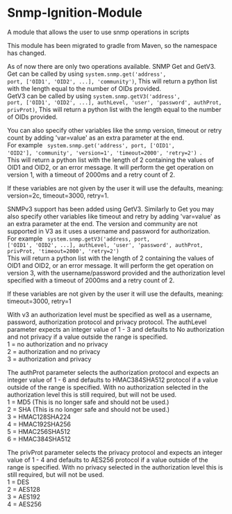 # Snmp-Ignition-Module
A module that allows the user to use snmp operations in scripts

This module has been migrated to gradle from Maven, so the namespace has changed.

As of now there are only two operations available. SNMP Get and GetV3. 
<br>Get can be called by using <code>system.snmp.get('address', port, ['OID1', 'OID2', ...], 'community')</code>, This will return a python list with the length equal to the number of OIDs provided.
<br>GetV3 can be called by using <code>system.snmp.getV3('address', port, ['OID1', 'OID2', ...], authLevel, 'user', 'password', authProt, privProt)</code>, This will return a python list with the length equal to the number of OIDs provided.

You can also specify other variables like the snmp version, timeout or retry count by adding 'var=value' as an extra parameter at the end.
<br>For example <code> system.snmp.get('address', port, ['OID1', 'OID2'], 'community', 'version=1', 'timeout=2000', 'retry=2') </code>.
<br>This will return a python list with the length of 2 containing the values of OID1 and OID2, or an error message.
It will perform the get operation on version 1, with a timeout of 2000ms and a retry count of 2.

If these variables are not given by the user it will use the defaults, meaning: version=2c, timeout=3000, retry=1.

SNMPv3 support has been added using GetV3. Similarly to Get you may also specify other variables like timeout and retry by adding 'var=value' as an extra parameter at the end.
The version and community are not supported in V3 as it uses a username and password for authorization. 
<br>For example <code> system.snmp.getV3('address, port, ['OID1', 'OID2', ...], authLevel, 'user', 'password', authProt, privProt, 'timeout=2000', 'retry=2') </code>
<br>This will return a python list with the length of 2 containing the values of OID1 and OID2, or an error message.
It will perform the get operation on version 3, with the username/password provided and the authorization level specified with a timeout of 2000ms and a retry count of 2.

If these variables are not given by the user it will use the defaults, meaning: timeout=3000, retry=1

With v3 an authorization level must be specified as well as a username, password, authorization protocol and privacy protocol. 
The authLevel parameter expects an integer value of 1 - 3 and defaults to No authorization and not privacy if a value outside the range is specified.
<br>1 = no authorization and no privacy
<br>2 = authorization and no privacy
<br>3 = authorization and privacy

The authProt parameter selects the authorization protocol and expects an integer value of 1 - 6 and defaults to HMAC384SHA512 protocol if a value outside of the range is specified.
With no authorization selected in the authorization level this is still required, but will not be used.
<br>1 = MD5 (This is no longer safe and should not be used.)
<br>2 = SHA (This is no longer safe and should not be used.)
<br>3 = HMAC128SHA224
<br>4 = HMAC192SHA256
<br>5 = HMAC256SHA512
<br>6 = HMAC384SHA512

The privProt parameter selects the privacy protocol and expects an integer value of 1 - 4 and defaults to AES256 protocol if a value outside of the range is specified.
With no privacy selected in the authorization level this is still required, but will not be used.
<br>1 = DES
<br>2 = AES128
<br>3 = AES192
<br>4 = AES256







